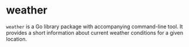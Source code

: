 # weather
`weather` is a Go library package with accompanying command-line tool. It provides a short information about current weather conditions for a given location.

